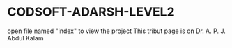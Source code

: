# CODSOFT-ADARSH-LEVEL2

open file named "index" to view the project
This tribut page is on Dr. A. P. J. Abdul Kalam
